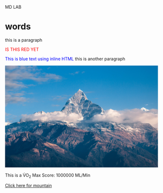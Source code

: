 <p style="text-align: left;"> MD LAB </p>

# words

this is a paragraph 
<p style="color:Red;">IS THIS RED YET</p>
<span style="color: blue;">This is blue text using inline HTML</span>
this is another paragraph 

![screenshot](mountain.jpg)

This is a V&#775;O<sub>2</sub> Max Score: 1000000 ML/Min 

[Click here for mountain](images/mountain.jpg) 


